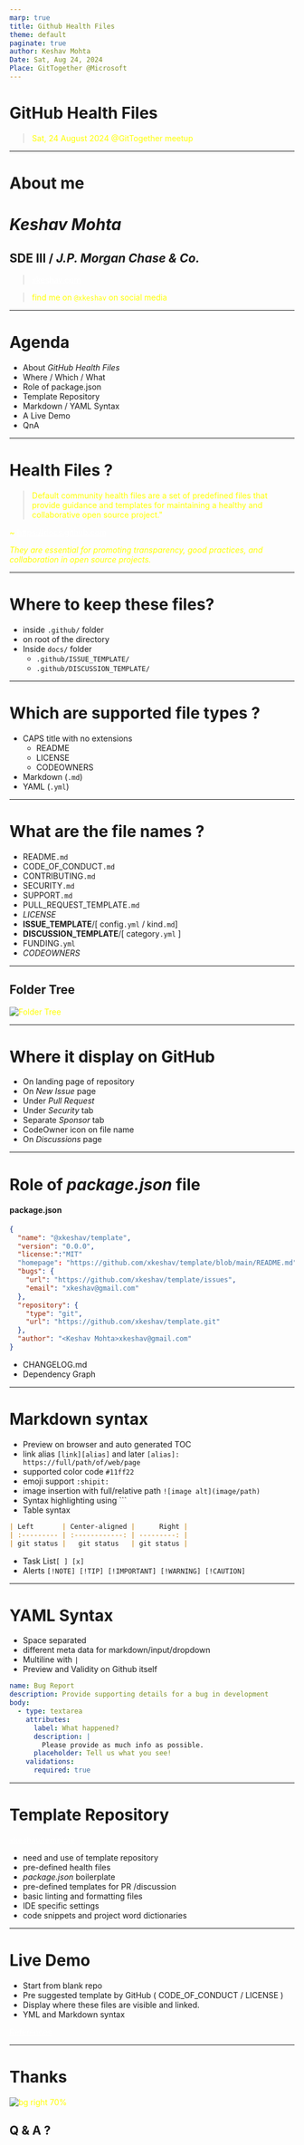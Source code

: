 ```yaml
---
marp: true
title: Github Health Files
theme: default
paginate: true
author: Keshav Mohta
Date: Sat, Aug 24, 2024
Place: GitTogether @Microsoft
---
```


<!-- markdownlint-disable-file MD001 MD041 MD025 MD022 MD033-->

<style>
footer {
 color: mediumseagreen;
 font-size: 0.75rem;
 font-style: italic;
 position: fixed;
 bottom: 0;
 right: 0;
}

footer::first-letter {
  color: #334455;
}
</style>

<style scoped>
section  {
   color: grey;
}
</style>

<!-- _backgroundColor: whitesmoke -->
<!--  _paginate: skip -->
<!-- _class: lead  -->

# GitHub Health Files

> Sat, 24 August 2024 @GitTogether meetup

---

# About me

# _Keshav Mohta_

## SDE III / _J.P. Morgan Chase & Co._

> [xkeshav.com](https://www.xkeshav.com)

> find me on `@xkeshav` on social media

---

# Agenda

- About _GitHub Health Files_
- Where / Which / What
- Role of package.json
- Template Repository
- Markdown / YAML Syntax
- A Live Demo
- QnA

---

# Health Files ?

<!-- _backgroundColor: red -->
<style scoped>
p, section  {
   color: yellow;
}
a { color: white; }
</style>

> Default community health files are a set of predefined files that provide guidance and templates for maintaining a healthy and collaborative open source project."

~ <https://docs.github.com>

_They are essential for promoting transparency, good practices, and collaboration in open source projects._

---

# **Where** to keep these files?

- inside `.github/` folder
- on root of the directory
- Inside `docs/` folder
  - `.github/ISSUE_TEMPLATE/`
  - `.github/DISCUSSION_TEMPLATE/`

---

# **Which** are supported file types ?

- CAPS title with no extensions
  - README
  - LICENSE
  - CODEOWNERS
- Markdown (`.md`)
- YAML (`.yml`)

---

# **What** are the file names ?

- README`.md`
- CODE_OF_CONDUCT`.md`
- CONTRIBUTING`.md`
- SECURITY`.md`
- SUPPORT`.md`
- PULL_REQUEST_TEMPLATE`.md`
- _LICENSE_
- **ISSUE_TEMPLATE**/[ config`.yml` / kind`.md`]
- **DISCUSSION_TEMPLATE**/[ category`.yml` ]
- FUNDING`.yml`
- _CODEOWNERS_

---

## Folder Tree

![Folder Tree](./public/assets/images/health-files.png)

---

# **Where** it display on GitHub

- On landing page of repository
- On _New Issue_ page
- Under _Pull Request_
- Under _Security_ tab
- Separate _Sponsor_ tab
- CodeOwner icon on file name
- On _Discussions_ page

---

# Role of _package.json_ file

#### package.json

```json
{
  "name": "@xkeshav/template",
  "version": "0.0.0",
  "license:":"MIT"
  "homepage": "https://github.com/xkeshav/template/blob/main/README.md",
  "bugs": {
    "url": "https://github.com/xkeshav/template/issues",
    "email": "xkeshav@gmail.com"
  },
  "repository": {
    "type": "git",
    "url": "https://github.com/xkeshav/template.git"
  },
  "author": "<Keshav Mohta>xkeshav@gmail.com"
}
```

- CHANGELOG.md
- Dependency Graph

---

# **Markdown** syntax

- Preview on browser and auto generated TOC
- link alias `[link][alias]` and later `[alias]: https://full/path/of/web/page`
- supported color code `#11ff22`
- emoji support `:shipit:`
- image insertion with full/relative path `![image alt](image/path)`
- Syntax highlighting using ```
- Table syntax

```md
| Left       | Center-aligned |      Right |
| :--------- | :------------: | ---------: |
| git status |   git status   | git status |
```

- Task List`[ ] [x]`
- Alerts `[!NOTE] [!TIP] [!IMPORTANT] [!WARNING] [!CAUTION]`

---

# **YAML** Syntax

- Space separated
- different meta data for markdown/input/dropdown
- Multiline with `|`
- Preview and Validity on Github itself

```yaml
name: Bug Report
description: Provide supporting details for a bug in development
body:
  - type: textarea
    attributes:
      label: What happened?
      description: |
        Please provide as much info as possible.
      placeholder: Tell us what you see!
    validations:
      required: true
```

---

# Template Repository

[xkeshav/template](http://www.github.com/xkeshav/template)

- need and use of template repository
- pre-defined health files
- _package.json_ boilerplate
- pre-defined templates for PR /discussion
- basic linting and formatting files
- IDE specific settings
- code snippets and project word dictionaries

---

# Live Demo

- Start from blank repo
- Pre suggested template by GitHub ( CODE_OF_CONDUCT / LICENSE )
- Display where these files are visible and linked.
- YML and Markdown syntax

[References](https://opensource.guide/starting-a-project/)

---

<!-- _backgroundColor: white -->
<!-- _class: lead  -->

# Thanks

![bg right 70%](./public/assets/images/portfolio_qr.png)

## Q & A ?
